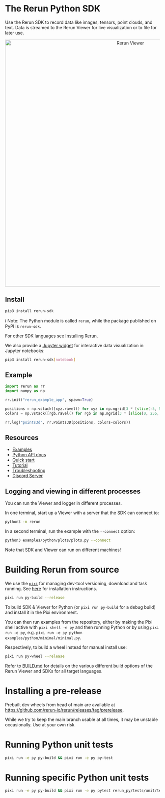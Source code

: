 # The Rerun Python SDK

Use the Rerun SDK to record data like images, tensors, point clouds, and text. Data is streamed to the Rerun Viewer for live visualization or to file for later use.

<p align="center">
  <img width="800" alt="Rerun Viewer" src="https://github.com/rerun-io/rerun/assets/2624717/c4900538-fc3a-43b8-841a-8d226e7b5a2e">
</p>

## Install

```sh
pip3 install rerun-sdk
```

ℹ️ Note:
The Python module is called `rerun`, while the package published on PyPI is `rerun-sdk`.

For other SDK languages see [Installing Rerun](https://www.rerun.io/docs/getting-started/installing-viewer).

We also provide a [Jupyter widget](https://pypi.org/project/rerun-notebook/) for interactive data visualization in Jupyter notebooks:
```sh
pip3 install rerun-sdk[notebook]
```

## Example
```py
import rerun as rr
import numpy as np

rr.init("rerun_example_app", spawn=True)

positions = np.vstack([xyz.ravel() for xyz in np.mgrid[3 * [slice(-5, 5, 10j)]]]).T
colors = np.vstack([rgb.ravel() for rgb in np.mgrid[3 * [slice(0, 255, 10j)]]]).astype(np.uint8).T

rr.log("points3d", rr.Points3D(positions, colors=colors))
```

## Resources
* [Examples](https://www.rerun.io/examples)
* [Python API docs](https://ref.rerun.io/docs/python)
* [Quick start](https://www.rerun.io/docs/getting-started/quick-start/python)
* [Tutorial](https://www.rerun.io/docs/getting-started/data-in/python)
* [Troubleshooting](https://www.rerun.io/docs/getting-started/troubleshooting)
* [Discord Server](https://discord.com/invite/Gcm8BbTaAj)

## Logging and viewing in different processes

You can run the Viewer and logger in different processes.

In one terminal, start up a Viewer with a server that the SDK can connect to:
```sh
python3 -m rerun
```

In a second terminal, run the example with the `--connect` option:
```sh
python3 examples/python/plots/plots.py --connect
```
Note that SDK and Viewer can run on different machines!


# Building Rerun from source

We use the [`pixi`](https://prefix.dev/) for managing dev-tool versioning, download and task running. See [here](https://github.com/casey/just#installation) for installation instructions.

```sh
pixi run py-build --release
```
To build SDK & Viewer for Python (or `pixi run py-build` for a debug build) and install it in the Pixi environment.

You can then run examples from the repository, either by making the Pixi shell active with `pixi shell -e py` and then running Python or by using `pixi run -e py`, e.g. `pixi run -e py python examples/python/minimal/minimal.py`.

Respectively, to build a wheel instead for manual install use:
```sh
pixi run py-wheel --release
```

Refer to [BUILD.md](../BUILD.md) for details on the various different build options of the Rerun Viewer and SDKs for all target languages.


# Installing a pre-release

Prebuilt dev wheels from head of main are available at <https://github.com/rerun-io/rerun/releases/tag/prerelease>.

While we try to keep the main branch usable at all times, it may be unstable occasionally. Use at your own risk.


# Running Python unit tests
```sh
pixi run -e py py-build && pixi run -e py py-test
```

# Running specific Python unit tests
```sh
pixi run -e py py-build && pixi run -e py pytest rerun_py/tests/unit/test_tensor.py
```
